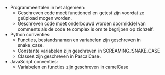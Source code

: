 - Programmeertalen in het algemeen:
    - Geschreven code moet functioneel en getest zijn voordat ze geüpload mogen worden.
    - Geschreven code moet onderbouwd worden doormiddel van comments als de code te complex is om te begrijpen op zichzelf.
- Python conventies:
    - Functies, bestandsnamen en variabelen zijn geschreven in snake_case.
    - Constante variabelen zijn geschreven in SCREAMING_SNAKE_CASE
    - Classes zijn geschreven in PascalCase.
- JavaScript conventies:
    - Variabelen en functies zijn geschreven in camelCase
